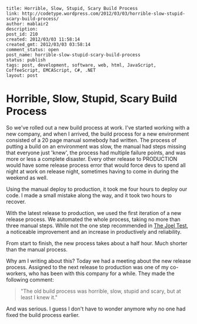 ```
title: Horrible, Slow, Stupid, Scary Build Process
link: http://codetype.wordpress.com/2012/03/03/horrible-slow-stupid-scary-build-process/
author: mablair2
description:
post_id: 210
created: 2012/03/03 11:58:14
created_gmt: 2012/03/03 03:58:14
comment_status: open
post_name: horrible-slow-stupid-scary-build-process
status: publish
tags: post, development, software, web, html, JavaScript, CoffeeScript, EMCAScript, C#, .NET
layout: post
```

# Horrible, Slow, Stupid, Scary Build Process

So we've rolled out a new build process at work. I've started working with a new company, and when I arrived, the build process for a new environment consisted of a 20 page manual somebody had written. The process of putting a build on an environment was slow, the manual had steps missing that everyone just 'knew', the process had multiple failure points, and was more or less a complete disaster. Every other release to PRODUCTION would have some release process error that would force devs to spend all night at work on release night, sometimes having to come in during the weekend as well.

Using the manual deploy to production, it took me four hours to deploy our code. I made a small mistake along the way, and it took two hours to recover.

With the latest release to production, we used the first iteration of a new release process. We automated the whole process, taking no more than three manual steps. While not the one step recommended in [The Joel Test](http://www.joelonsoftware.com/articles/fog0000000043.html), a noticeable improvement and an increase in productively and reliability.

From start to finish, the new process takes about a half hour. Much shorter than the manual process.

Why am I writing about this? Today we had a meeting about the new release process. Assigned to the next release to production was one of my co-workers, who has been with this company for a while. They made the following comment:

> "The old build process was horrible, slow, stupid and scary, but at least I knew it."

And was serious. I guess I don't have to wonder anymore why no one had fixed the build process earlier.

